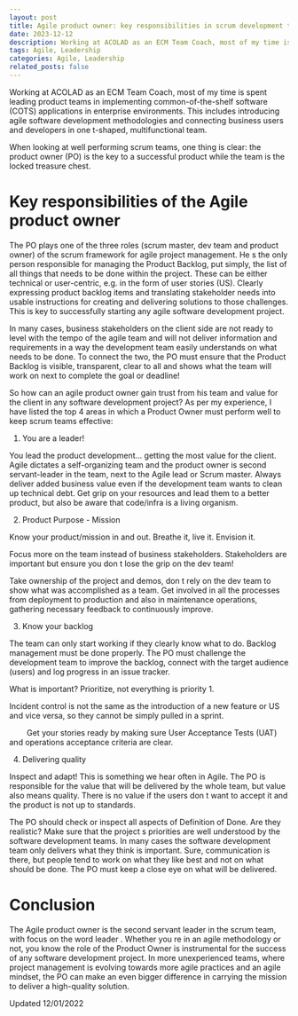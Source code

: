 ```yaml
---
layout: post
title: Agile product owner: key responsibilities in scrum development teams
date: 2023-12-12 
description: Working at ACOLAD as an ECM Team Coach, most of my time is spent leading product teams in implementing common-of-the-shelf software (COTS) applications in enterprise environments. This includes introducing agile software development methodologies and connecting business users and developers in one t-shaped, multifunctional team.
tags: Agile, Leadership
categories: Agile, Leadership
related_posts: false
---
```


Working at ACOLAD as an ECM Team Coach, most of my time is spent leading product teams in implementing common-of-the-shelf software (COTS) applications in enterprise environments. This includes introducing agile software development methodologies and connecting business users and developers in one t-shaped, multifunctional team.

When looking at well performing scrum teams, one thing is clear: the product owner (PO) is the key to a successful product while the team is the locked treasure chest.

# Key responsibilities of the Agile product owner

The PO plays one of the three roles (scrum master, dev team and product owner) of the scrum framework for agile project management. He s the only person responsible for managing the Product Backlog, put simply, the list of all things that needs to be done within the project. These can be either technical or user-centric, e.g. in the form of user stories (US). Clearly expressing product backlog items and translating stakeholder needs into usable instructions for creating and delivering solutions to those challenges. This is key to successfully starting any agile software development project.

In many cases, business stakeholders on the client side are not ready to level with the tempo of the agile team and will not deliver information and requirements in a way the development team easily understands on what needs to be done. To connect the two, the PO must ensure that the Product Backlog is visible, transparent, clear to all and shows what the team will work on next to complete the goal or deadline!

So how can an agile product owner gain trust from his team and value for the client in any software development project? As per my experience, I have listed the top 4 areas in which a Product Owner must perform well to keep scrum teams effective:

1. You are a leader!


You lead the product development... getting the most value for the client. Agile dictates a self-organizing team and the product owner is second servant-leader in the team, next to the Agile lead or Scrum master. Always deliver added business value even if the development team wants to clean up technical debt. Get grip on your resources and lead them to a better product, but also be aware that code/infra is a living organism.

2. Product Purpose - Mission


Know your product/mission in and out. Breathe it, live it. Envision it.

Focus more on the team instead of business stakeholders. Stakeholders are important but ensure you don t lose the grip on the dev team!

Take ownership of the project and demos, don t rely on the dev team to show what was accomplished as a team. Get involved in all the processes from deployment to production and also in maintenance operations, gathering necessary feedback to continuously improve.

3. Know your backlog


The team can only start working if they clearly know what to do. Backlog management must be done properly. The PO must challenge the development team to improve the backlog, connect with the target audience (users) and log progress in an issue tracker. 

What is important? Prioritize, not everything is priority 1.

Incident control is not the same as the introduction of a new feature or US and vice versa, so they cannot be simply pulled in a sprint.

        Get your stories ready by making sure User Acceptance Tests (UAT) and operations acceptance criteria are clear.

4. Delivering quality


Inspect and adapt! This is something we hear often in Agile. The PO is responsible for the value that will be delivered by the whole team, but value also means quality. There is no value if the users don t want to accept it and the product is not up to standards.

The PO should check or inspect all aspects of Definition of Done. Are they realistic? Make sure that the project s priorities are well understood by the software development teams. In many cases the software development team only delivers what they think is important. Sure, communication is there, but people tend to work on what they like best and not on what should be done. The PO must keep a close eye on what will be delivered.

# Conclusion

The Agile product owner is the second servant leader in the scrum team, with focus on the word leader . Whether you re in an agile methodology or not, you know the role of the Product Owner is instrumental for the success of any software development project. In more unexperienced teams, where project management is evolving towards more agile practices and an agile mindset, the PO can make an even bigger difference in carrying the mission to deliver a high-quality solution.

Updated 12/01/2022